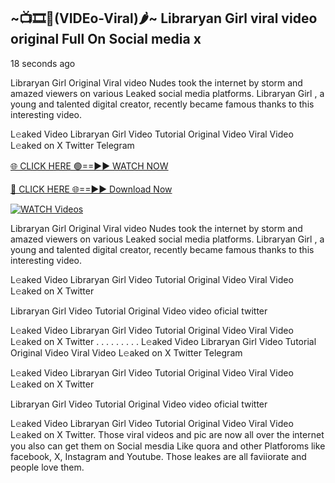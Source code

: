 ## ~📺🎞️👙(VIDEo-Viral)🌶~ Libraryan Girl     viral video original Full On Social media x 

18 seconds ago

Libraryan Girl     Original Viral video Nudes took the internet by storm and amazed viewers on various Leaked social media platforms. Libraryan Girl    , a young and talented digital creator, recently became famous thanks to this interesting video.

L𝚎aked Video Libraryan Girl     Video Tutorial Original Video Viral Video L𝚎aked on X Twitter Telegram

[🌐 CLICK HERE 🟢==►► WATCH NOW](https://cutt.ly/0rtR8jlR)

[🔴 CLICK HERE 🌐==►► Download Now](https://cutt.ly/SrtR4cwq)

[![WATCH Videos](https://i.imgur.com/dJHk4Zq.gif)](https://cutt.ly/0rtR8jlR)

Libraryan Girl     Original Viral video Nudes took the internet by storm and amazed viewers on various Leaked social media platforms. Libraryan Girl     , a young and talented digital creator, recently became famous thanks to this interesting video.

L𝚎aked Video Libraryan Girl     Video Tutorial Original Video Viral Video L𝚎aked on X Twitter

Libraryan Girl     Video Tutorial Original Video video oficial twitter

L𝚎aked Video Libraryan Girl     Video Tutorial Original Video Viral Video L𝚎aked on X Twitter
. . . . . . . . . L𝚎aked Video Libraryan Girl     Video Tutorial Original Video Viral Video L𝚎aked on X Twitter Telegram

L𝚎aked Video Libraryan Girl     Video Tutorial Original Video Viral Video L𝚎aked on X Twitter

Libraryan Girl      Video Tutorial Original Video video oficial twitter

L𝚎aked Video Libraryan Girl      Video Tutorial Original Video Viral Video L𝚎aked on X Twitter.
Those viral videos and pic are now all over the internet you also can get them on Social mesdia Like quora and other Platforoms like facebook, X, Instagram and Youtube. Those leakes are all faviiorate and people love them.
